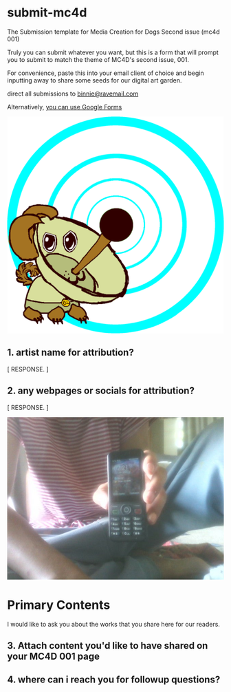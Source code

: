 # submit-mc4d
The Submission template for Media Creation for Dogs Second issue (mc4d 001)

Truly you can submit whatever you want, 
but this is a form that will prompt you 
to submit to match the theme of MC4D's second issue, 001. 

For convenience, paste this into your email client of choice 
and begin inputting away to share some seeds for our digital art garden. 

direct all submissions to binnie@ravemail.com

Alternatively, [you can use Google Forms](https://docs.google.com/forms/d/e/1FAIpQLSesjcIVLQgq1_0UCSdU1hvrFG14KGw24emG8jfJqDyKLiPpsA/viewform)


![alt text](sadielightdish.png "REACHING SELF FULFILLMENT THROUGH THE ACT OF CREATION!")


## 1. artist name for attribution?

[ RESPONSE. ]

## 2. any webpages or socials for attribution?

[ RESPONSE. ]


![alt text](WIN_20240114_14_21_03_Pro.jpg "HAVE YOU BROUGHT SOMETHING FOR OUR SPREAD?")
# Primary Contents
I would like to ask you about the works that you share here for our readers.

## 3. **Attach content you'd like to have shared on your MC4D 001 page**

## 4. where can i reach you for followup questions?

